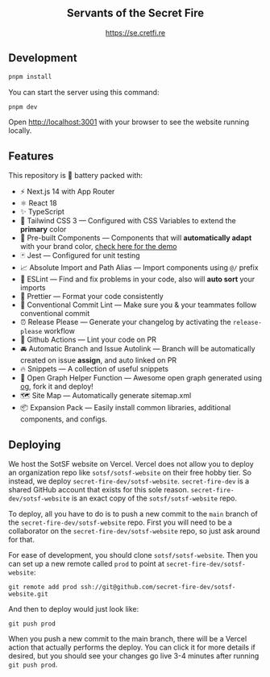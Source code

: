 <div align="center">
  <h2>Servants of the Secret Fire</h2>
  <p><a href="https://se.cretfi.re"> https://se.cretfi.re</a></p>
</div>

## Development

```bash
pnpm install
```

You can start the server using this command:

```bash
pnpm dev
```

Open [http://localhost:3001](http://localhost:3001) with your browser to see the website running locally.

## Features

This repository is 🔋 battery packed with:

- ⚡️ Next.js 14 with App Router
- ⚛️ React 18
- ✨ TypeScript
- 💨 Tailwind CSS 3 — Configured with CSS Variables to extend the **primary** color
- 💎 Pre-built Components — Components that will **automatically adapt** with your brand color, [check here for the demo](https://tsnext-tw.thcl.dev/components)
- 🃏 Jest — Configured for unit testing
- 📈 Absolute Import and Path Alias — Import components using `@/` prefix
- 📏 ESLint — Find and fix problems in your code, also will **auto sort** your imports
- 💖 Prettier — Format your code consistently
- 🤖 Conventional Commit Lint — Make sure you & your teammates follow conventional commit
- ⏰ Release Please — Generate your changelog by activating the `release-please` workflow
- 👷 Github Actions — Lint your code on PR
- 🚘 Automatic Branch and Issue Autolink — Branch will be automatically created on issue **assign**, and auto linked on PR
- 🔥 Snippets — A collection of useful snippets
- 👀 Open Graph Helper Function — Awesome open graph generated using [og](https://github.com/theodorusclarence/og), fork it and deploy!
- 🗺 Site Map — Automatically generate sitemap.xml
- 📦 Expansion Pack — Easily install common libraries, additional components, and configs.

## Deploying

We host the SotSF website on Vercel. Vercel does not allow you to deploy an organization repo like `sotsf/sotsf-website` on their free hobby tier. So instead, we deploy `secret-fire-dev/sotsf-website`. `secret-fire-dev` is a shared GitHub account that exists for this sole reason. `secret-fire-dev/sotsf-website` is an exact copy of the `sotsf/sotsf-website` repo.

To deploy, all you have to do is to push a new commit to the `main` branch of the `secret-fire-dev/sotsf-website` repo. First you will need to be a collaborator on the `secret-fire-dev/sotsf-website` repo, so just ask around for that.

For ease of development, you should clone `sotsf/sotsf-website`. Then you can set up a new remote called `prod` to point at `secret-fire-dev/sotsf-website`:

```
git remote add prod ssh://git@github.com/secret-fire-dev/sotsf-website.git
```

And then to deploy would just look like:

```
git push prod
```

When you push a new commit to the main branch, there will be a Vercel action that actually performs the deploy. You can click it for more details if desired, but you should see your changes go live 3-4 minutes after running `git push prod`.
